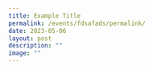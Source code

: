 ```yaml
---
title: Example Title
permalink: /events/fdsafads/permalink/
date: 2023-05-06
layout: post
description: ""
image: ""
---
```

